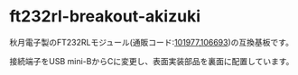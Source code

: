 # ft232rl-breakout-akizuki

秋月電子製のFT232RLモジュール(通販コード:[101977]((https://akizukidenshi.com/catalog/g/g101977/)),[106693]((https://akizukidenshi.com/catalog/g/g106693/)))の互換基板です。

接続端子をUSB mini-BからCに変更し、表面実装部品を裏面に配置しています。
